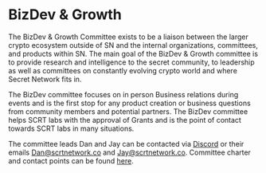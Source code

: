 # BizDev & Growth

The BizDev & Growth Committee exists to be a liaison between the larger crypto ecosystem outside of SN and the internal organizations, committees, and products within SN. The main goal of the BizDev & Growth committee is to provide research and intelligence to the secret community, to leadership as well as committees on constantly evolving crypto world and where Secret Network fits in.&#x20;

The BizDev committee focuses on in person Business relations during events and is the first stop for any product creation or business questions from community members and potential partners. The BizDev committee helps SCRT labs with the approval of Grants and is the point of contact towards SCRT labs in many situations.&#x20;

The committee leads Dan and Jay can be contacted via [Discord](https://chat.scrt.network) or their emails Dan@scrtnetwork.co and Jay@scrtnetwork.co. Committee charter and contact points can be found [here](https://forum.scrt.network/t/business-development-charter/6054).
